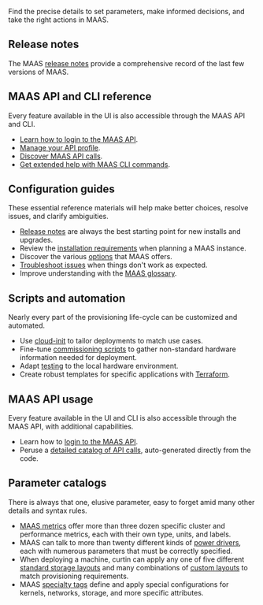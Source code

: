 Find the precise details to set parameters, make informed decisions, and take the right actions in MAAS.

## Release notes

The MAAS [release notes](https://maas.io/docs/release-notes-and-upgrade-instructions) provide a comprehensive record of the last few versions of MAAS.

## MAAS API and CLI reference

Every feature available in the UI is also accessible through the MAAS API and CLI.

- [Learn how to login to the MAAS API](https://maas.io/docs/how-to-authenticate-to-the-maas-api).
- [Manage your API profile](https://maas.io/docs/profile).
- [Discover MAAS API calls](https://maas.io/docs/api).
- [Get extended help with MAAS CLI commands](https://maas.io/docs/cli-reference).

## Configuration guides

These essential reference materials will help make better choices, resolve issues, and clarify ambiguities. 

- [Release notes](https://canonical.com/maas/docs/release-notes-and-upgrade-instructions) are always the best starting point for new installs and upgrades.
- Review the [installation requirements](https://canonical.com/maas/docs/installation-requirements) when planning a MAAS instance.
- Discover the various [options](https://canonical.com/maas/docs/configuration-reference) that MAAS offers.
- [Troubleshoot issues](https://canonical.com/maas/docs/maas-troubleshooting-guide) when things don't work as expected.
- Improve understanding with the [MAAS glossary](https://canonical.com/maas/docs/reference-maas-glossary).

## Scripts and automation

Nearly every part of the provisioning life-cycle can be customized and automated.

- Use [cloud-init](https://canonical.com/maas/docs/how-to-use-cloud-init-with-maas) to tailor  deployments to match use cases.
- Fine-tune [commissioning scripts](https://canonical.com/maas/docs/reference-commissioning-scripts) to gather non-standard hardware information needed for deployment.
- Adapt [testing](https://canonical.com/maas/docs/reference-hardware-test-scripts) to the local hardware environment.
- Create robust templates for specific applications with [Terraform](https://canonical.com/maas/docs/reference-terraform).

## MAAS API usage

Every feature available in the UI and CLI is also accessible through the MAAS API, with additional capabilities.

- Learn how to [login to the MAAS API](https://canonical.com/maas/docs/how-to-authenticate-to-the-maas-api).
- Peruse a [detailed catalog of API calls](https://canonical.com/maas/docs/api), auto-generated directly from the code.

## Parameter catalogs

There is always that one, elusive parameter, easy to forget amid many other details and syntax rules. 

- [MAAS metrics](https://canonical.com/maas/docs/reference-maas-metrics) offer more than three dozen specific cluster and performance metrics, each with their own type, units, and labels.
- MAAS can talk to more than twenty different kinds of [power drivers](https://canonical.com/maas/docs/reference-power-drivers), each with numerous parameters that must be correctly specified.
- When deploying a machine, curtin can apply any one of five different [standard storage layouts](https://canonical.com/maas/docs/reference-maas-storage#p-17455-standard-storage-layouts) and many combinations of [custom layouts](https://canonical.com/maas/docs/reference-maas-storage#p-17455-custom-storage-layouts) to match provisioning requirements.
- MAAS [specialty tags](https://canonical.com/maas/docs/reference-device-labels) define and apply special configurations for kernels, networks, storage, and more specific attributes.

